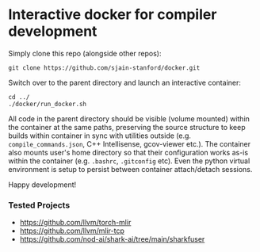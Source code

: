 # Interactive docker for compiler development

Simply clone this repo (alongside other repos):
```
git clone https://github.com/sjain-stanford/docker.git
```

Switch over to the parent directory and launch an interactive container:
```
cd ../
./docker/run_docker.sh
```

All code in the parent directory should be visible (volume mounted) within the container at the same paths, preserving the source structure to keep builds within container in sync with utilities outside (e.g. `compile_commands.json`, C++ Intellisense, gcov-viewer etc.). The container also mounts user's home directory so that their configuration works as-is within the container (e.g. `.bashrc`, `.gitconfig` etc). Even the python virtual environment is setup to persist between container attach/detach sessions.

Happy development!


### Tested Projects

- https://github.com/llvm/torch-mlir
- https://github.com/llvm/mlir-tcp
- https://github.com/nod-ai/shark-ai/tree/main/sharkfuser

